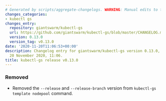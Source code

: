 ```yaml
---
# Generated by scripts/aggregate-changelogs. WARNING: Manual edits to this files will be overwritten.
changes_categories:
- kubectl gs
changes_entry:
  repository: giantswarm/kubectl-gs
  url: https://github.com/giantswarm/kubectl-gs/blob/master/CHANGELOG.md#0130---2020-11-20
  version: 0.13.0
  version_tag: v0.13.0
date: '2020-11-20T11:06:53+00:00'
description: Changelog entry for giantswarm/kubectl-gs version 0.13.0, published on
  20 November 2020, 11:06.
title: kubectl-gs release v0.13.0
---
```


### Removed
- Removed the `--release` and `--release-branch` version from `kubectl-gs template nodepool` command.
